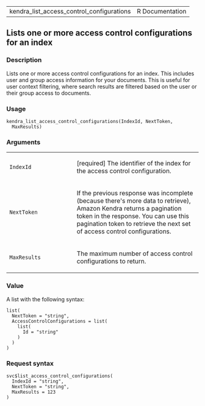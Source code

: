 <table style="width: 100%;">
<tbody>
<tr class="odd">
<td>kendra_list_access_control_configurations</td>
<td style="text-align: right;">R Documentation</td>
</tr>
</tbody>
</table>

## Lists one or more access control configurations for an index

### Description

Lists one or more access control configurations for an index. This
includes user and group access information for your documents. This is
useful for user context filtering, where search results are filtered
based on the user or their group access to documents.

### Usage

    kendra_list_access_control_configurations(IndexId, NextToken,
      MaxResults)

### Arguments

<table>
<colgroup>
<col style="width: 35%" />
<col style="width: 65%" />
</colgroup>
<tbody>
<tr class="odd">
<td><code
id="kendra_list_access_control_configurations_:_IndexId">IndexId</code></td>
<td><p>[required] The identifier of the index for the access control
configuration.</p></td>
</tr>
<tr class="even">
<td><code
id="kendra_list_access_control_configurations_:_NextToken">NextToken</code></td>
<td><p>If the previous response was incomplete (because there's more
data to retrieve), Amazon Kendra returns a pagination token in the
response. You can use this pagination token to retrieve the next set of
access control configurations.</p></td>
</tr>
<tr class="odd">
<td><code
id="kendra_list_access_control_configurations_:_MaxResults">MaxResults</code></td>
<td><p>The maximum number of access control configurations to
return.</p></td>
</tr>
</tbody>
</table>

### Value

A list with the following syntax:

    list(
      NextToken = "string",
      AccessControlConfigurations = list(
        list(
          Id = "string"
        )
      )
    )

### Request syntax

    svc$list_access_control_configurations(
      IndexId = "string",
      NextToken = "string",
      MaxResults = 123
    )
